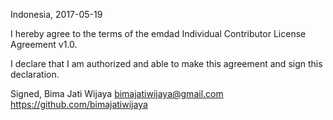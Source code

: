 Indonesia, 2017-05-19

I hereby agree to the terms of the emdad Individual Contributor License
Agreement v1.0.

I declare that I am authorized and able to make this agreement and sign this
declaration.

Signed,
Bima Jati Wijaya bimajatiwijaya@gmail.com https://github.com/bimajatiwijaya
